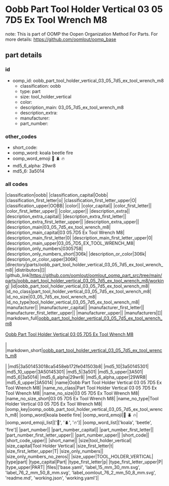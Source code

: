 # Oobb Part Tool Holder Vertical 03 05 7D5 Ex Tool Wrench M8  

note: This is part of OOMP the Oopen Organization Method For Parts. For more details: https://github.com/oomlout/oomp_base

##  part details





### id
* oomp_id: oobb_part_tool_holder_vertical_03_05_7d5_ex_tool_wrench_m8
  * classification: oobb
  * type: part
  * size: tool_holder_vertical
  * color: 
  * description_main: 03_05_7d5_ex_tool_wrench_m8
  * description_extra: 
  * manufacturer: 
  * part_number: 

### other_codes
* short_code: 
* oomp_word: koala beetle fire
* oomp_word_emoji :koala: :beetle: :fire:
* md5_6_alpha: 29wr8
* md5_6: 3a5014

### all codes 
|classification|oobb|
|classification_capital|Oobb|
|classification_first_letter|o|
|classification_first_letter_upper|O|
|classification_upper|OOBB|
|color||
|color_capital||
|color_first_letter||
|color_first_letter_upper||
|color_upper||
|description_extra||
|description_extra_capital||
|description_extra_first_letter||
|description_extra_first_letter_upper||
|description_extra_upper||
|description_main|03_05_7d5_ex_tool_wrench_m8|
|description_main_capital|03 05.7D5 Ex Tool Wrench M8|
|description_main_first_letter|0|
|description_main_first_letter_upper|0|
|description_main_upper|03_05_7D5_EX_TOOL_WRENCH_M8|
|description_only_numbers|0305758|
|description_only_numbers_short|306k|
|description_or_color|306k|
|description_or_color_upper|306K|
|directory|parts/oobb_part_tool_holder_vertical_03_05_7d5_ex_tool_wrench_m8|
|distributors|[]|
|github_link|https://github.com/oomlout/oomlout_oomp_part_src/tree/main/parts/oobb_part_tool_holder_vertical_03_05_7d5_ex_tool_wrench_m8/working|
|id|oobb_part_tool_holder_vertical_03_05_7d5_ex_tool_wrench_m8|
|id_no_class|part_tool_holder_vertical_03_05_7d5_ex_tool_wrench_m8|
|id_no_size|03_05_7d5_ex_tool_wrench_m8|
|id_no_type|tool_holder_vertical_03_05_7d5_ex_tool_wrench_m8|
|manufacturer||
|manufacturer_capital||
|manufacturer_first_letter||
|manufacturer_first_letter_upper||
|manufacturer_upper||
|manufacturers|[]|
|markdown_full|[oobb_part_tool_holder_vertical_03_05_7d5_ex_tool_wrench_m8](https://github.com/oomlout/oomlout_oomp_part_src/tree/main/parts/oobb_part_tool_holder_vertical_03_05_7d5_ex_tool_wrench_m8/working)<br>[](https://github.com/oomlout/oomlout_oomp_part_src/tree/main/parts/oobb_part_tool_holder_vertical_03_05_7d5_ex_tool_wrench_m8/working)<br>[Oobb Part Tool Holder Vertical 03 05 7D5 Ex Tool Wrench M8](https://github.com/oomlout/oomlout_oomp_part_src/tree/main/parts/oobb_part_tool_holder_vertical_03_05_7d5_ex_tool_wrench_m8/working)<br><br>|
|markdown_short|[oobb_part_tool_holder_vertical_03_05_7d5_ex_tool_wrench_m8](https://github.com/oomlout/oomlout_oomp_part_src/tree/main/parts/oobb_part_tool_holder_vertical_03_05_7d5_ex_tool_wrench_m8/working)<br><br>|
|md5|3a501453018ca5458eb172fe041503b8|
|md5_10|3a50145301|
|md5_10_upper|3A50145301|
|md5_5|3a501|
|md5_5_upper|3A501|
|md5_6|3a5014|
|md5_6_alpha|29wr8|
|md5_6_alpha_upper|29WR8|
|md5_6_upper|3A5014|
|name|Oobb Part Tool Holder Vertical 03 05 7D5 Ex Tool Wrench M8|
|name_no_class|Part Tool Holder Vertical 03 05 7D5 Ex Tool Wrench M8|
|name_no_size|03 05 7D5 Ex Tool Wrench M8|
|name_no_size_short|03 05 7D5 Ex Tool Wrench M8|
|name_no_type|Tool Holder Vertical 03 05 7D5 Ex Tool Wrench M8|
|oomp_key|oomp_oobb_part_tool_holder_vertical_03_05_7d5_ex_tool_wrench_m8|
|oomp_word|koala beetle fire|
|oomp_word_emoji|:koala: :beetle: :fire:|
|oomp_word_emoji_list|[':koala:', ':beetle:', ':fire:']|
|oomp_word_list|['koala', 'beetle', 'fire']|
|part_number||
|part_number_capital||
|part_number_first_letter||
|part_number_first_letter_upper||
|part_number_upper||
|short_code||
|short_code_upper||
|short_name||
|size|tool_holder_vertical|
|size_capital|Tool Holder Vertical|
|size_first_letter|t|
|size_first_letter_upper|T|
|size_only_numbers||
|size_only_numbers_no_zeros||
|size_upper|TOOL_HOLDER_VERTICAL|
|type|part|
|type_capital|Part|
|type_first_letter|p|
|type_first_letter_upper|P|
|type_upper|PART|
|files|['base.yaml', 'label_15_mm_30_mm.svg', 'label_76_2_mm_50_8_mm.svg', 'label_oomlout_76_2_mm_50_8_mm.svg', 'readme.md', 'working.json', 'working.yaml']|
